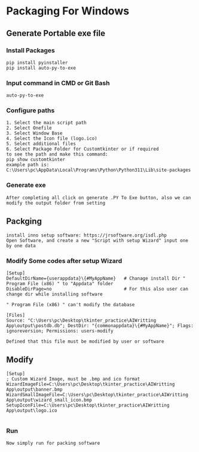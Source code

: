 # Packaging For Windows
## Generate Portable exe file
### Install Packages
```
pip install pyinstaller
pip install auto-py-to-exe
```
### Input command in CMD or Git Bash
```
auto-py-to-exe
```
### Configure paths
```
1. Select the main script path
2. Select Onefile
3. Select Window Base
4. Select the Icon file (logo.ico)
5. Select additional files
6. Select Package Folder for Customtkinter or if required
to see the path and make this command:
pip show customtkinter
example path is:  C:\Users\pc\AppData\Local\Programs\Python\Python311\Lib\site-packages
```
### Generate exe
```
After completing all click on generate .PY To Exe button, also we can modify the output folder from setting
```

## Packging
```
install inno setup software: https://jrsoftware.org/isdl.php
Open Software, and create a new "Script with setup Wizard" input one by one data
```
### Modify Some codes after setup Wizard
```
[Setup]
DefaultDirName={userappdata}\{#MyAppName}   # Chanage install Dir " Program File (x86) " to "Appdata" folder
DisableDirPage=no                           # For this also user can change dir while installing software

" Program File (x86) " can't modify the database

[Files]
Source: "C:\Users\pc\Desktop\tkinter_practice\AIWritting App\output\postdb.db"; DestDir: "{commonappdata}\{#MyAppName}"; Flags: ignoreversion; Permissions: users-modify

Defined that this file must be modified by user or software

```
## Modify
```
[Setup]
; Custom Wizard Image, must be .bmp and ico format
WizardImageFile=C:\Users\pc\Desktop\tkinter_practice\AIWritting App\output\banner.bmp
WizardSmallImageFile=C:\Users\pc\Desktop\tkinter_practice\AIWritting App\output\wizard_small_icon.bmp
SetupIconFile=C:\Users\pc\Desktop\tkinter_practice\AIWritting App\output\logo.ico


```
### Run 
```
Now simply run for packing software
```
